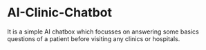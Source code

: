 # AI-Clinic-Chatbot
It is a simple AI chatbox which focusses on answering some basics questions of a patient before visiting any clinics or hospitals.
